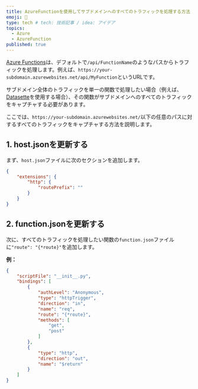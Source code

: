 ```yaml
---
title: AzureFunctionを使用してサブドメインへのすべてのトラフィックを処理する方法
emoji: 🤖
type: tech # tech: 技術記事 / idea: アイデア
topics: 
  - Azure
  - AzureFunction
published: true
---
```


[Azure Functions](https://learn.microsoft.com/en-us/azure/azure-functions/)は、デフォルトで`/api/FunctionName`のようなパスからトラフィックを処理します。例えば、`https://your-subdomain.azurewebsites.net/api/MyFunction`というURLです。

サブドメイン全体のトラフィックを単一の関数で処理したい場合（例えば、[Datasette](https://datasette.io/)を使用する場合）、その関数がサブドメインへのすべてのトラフィックをキャプチャする必要があります。

ここでは、`https://your-subdomain.azurewebsites.net/`以下の任意のパスに対するすべてのトラフィックをキャプチャする方法を説明します。


## 1. host.jsonを更新する
まず、`host.json`ファイルに次のセクションを追加します。

```json:host.json
{
    "extensions": {
        "http": {
            "routePrefix": ""
        }
    }
}
```

## 2. function.jsonを更新する
次に、すべてのトラフィックを処理したい関数の`function.json`ファイルに`"route": "{*route}"`を追加します。

**例：**

```json:function.json
{
    "scriptFile": "__init__.py",
    "bindings": [
        {
            "authLevel": "Anonymous",
            "type": "httpTrigger",
            "direction": "in",
            "name": "req",
            "route": "{*route}",
            "methods": [
                "get",
                "post"
            ]
        },
        {
            "type": "http",
            "direction": "out",
            "name": "$return"
        }
    ]
}
```
